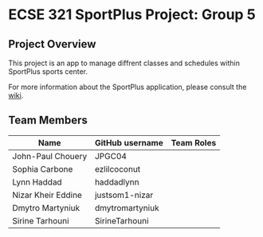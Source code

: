 # ECSE 321 SportPlus Project: Group 5

## Project Overview

This project is an app to manage diffrent classes and schedules within SportPlus sports center.

For more information about the SportPlus application, please consult the [wiki](../../wiki).

## Team Members

| Name          | GitHub username | Team Roles |
| ------------- | --------------- | --------------- |
| John-Paul Chouery | JPGC04    | | 
| Sophia Carbone | ezlilcoconut       | |
| Lynn Haddad | haddadlynn             | |
| Nizar Kheir Eddine | justsom1-nizar             | |
| Dmytro Martyniuk | dmytromartyniuk  | |
| Sirine Tarhouni | SirineTarhouni             | |

